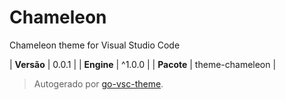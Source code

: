# Chameleon

Chameleon theme for Visual Studio Code

| **Versão** | 0.0.1 |
| **Engine** | ^1.0.0 |
| **Pacote** | theme-chameleon |

> Autogerado por [go-vsc-theme](https://github.com/natalbu/go-vsc-theme).
